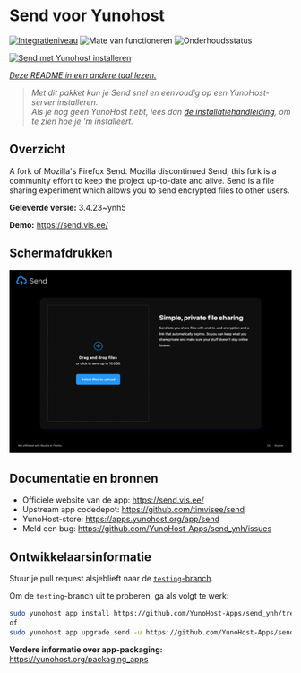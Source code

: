 <!--
NB: Deze README is automatisch gegenereerd door <https://github.com/YunoHost/apps/tree/master/tools/readme_generator>
Hij mag NIET handmatig aangepast worden.
-->

# Send voor Yunohost

[![Integratieniveau](https://dash.yunohost.org/integration/send.svg)](https://ci-apps.yunohost.org/ci/apps/send/) ![Mate van functioneren](https://ci-apps.yunohost.org/ci/badges/send.status.svg) ![Onderhoudsstatus](https://ci-apps.yunohost.org/ci/badges/send.maintain.svg)

[![Send met Yunohost installeren](https://install-app.yunohost.org/install-with-yunohost.svg)](https://install-app.yunohost.org/?app=send)

*[Deze README in een andere taal lezen.](./ALL_README.md)*

> *Met dit pakket kun je Send snel en eenvoudig op een YunoHost-server installeren.*  
> *Als je nog geen YunoHost hebt, lees dan [de installatiehandleiding](https://yunohost.org/install), om te zien hoe je 'm installeert.*

## Overzicht

A fork of Mozilla's Firefox Send. Mozilla discontinued Send, this fork is a community effort to keep the project up-to-date and alive.
Send is a file sharing experiment which allows you to send encrypted files to other users.


**Geleverde versie:** 3.4.23~ynh5

**Demo:** <https://send.vis.ee/>

## Schermafdrukken

![Schermafdrukken van Send](./doc/screenshots/screenshot.png)

## Documentatie en bronnen

- Officiele website van de app: <https://send.vis.ee/>
- Upstream app codedepot: <https://github.com/timvisee/send>
- YunoHost-store: <https://apps.yunohost.org/app/send>
- Meld een bug: <https://github.com/YunoHost-Apps/send_ynh/issues>

## Ontwikkelaarsinformatie

Stuur je pull request alsjeblieft naar de [`testing`-branch](https://github.com/YunoHost-Apps/send_ynh/tree/testing).

Om de `testing`-branch uit te proberen, ga als volgt te werk:

```bash
sudo yunohost app install https://github.com/YunoHost-Apps/send_ynh/tree/testing --debug
of
sudo yunohost app upgrade send -u https://github.com/YunoHost-Apps/send_ynh/tree/testing --debug
```

**Verdere informatie over app-packaging:** <https://yunohost.org/packaging_apps>

